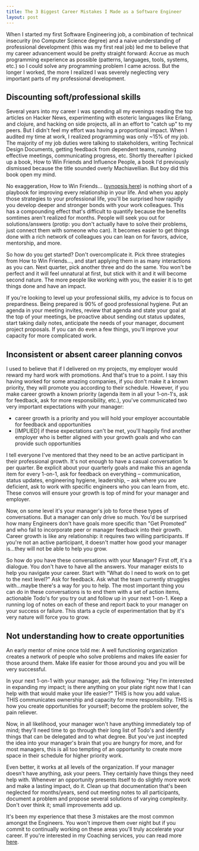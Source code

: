```yaml
---
title: The 3 Biggest Career Mistakes I Made as a Software Engineer
layout: post
---
```


When I started my first Software Engineering job, a combination of technical insecurity (no Computer Science degree) and a naive understanding of professional development (this was my first real job) led me to believe that my career advancement would be pretty straight forward: Accrue as much programming experience as possible (patterns, languages, tools, systems, etc.) so I could solve any programming problem I came across. But the longer I worked, the more I realized I was severely neglecting very important parts of my professional development.

## Discounting soft/professional skills

Several years into my career I was spending all my evenings reading the top articles on Hacker News, experimenting with esoteric languages like Erlang, and clojure, and hacking on side projects, all in an effort to "catch up" to my peers. But I didn't feel my effort was having a proportional impact. When I audited my time at work, I realized programming was only ~15% of my job. The majority of my job duties were talking to stakeholders, writing Technical Design Documents, getting feedback from dependent teams, running effective meetings, communicating progress, etc. Shortly thereafter I picked up a book, How to Win Friends and Influence People, a book I'd previously dismissed because the title sounded overly Machiavellian. But boy did this book open my mind.

No exaggeration, How to Win Friends... ([synopsis here](https://fs.blog/how-to-win-friends-and-influence-people/)) is nothing short of a playbook for improving every relationship in your life. And when you apply those strategies to your professional life, you'll be surprised how rapidly you develop deeper and stronger bonds with your work colleagues. This has a compounding effect that's difficult to quantify because the benefits somtimes aren't realized for months. People will seek you out for solutions/answers (protip: you don't actually have to solve their problems, just connect them with someone who can). It becomes easier to get things done with a rich network of colleagues you can lean on for favors, advice, mentorship, and more.

So how do you get started? Don't overcomplicate it. Pick three strategies from How to Win Friends..., and start applying them in as many interactions as you can. Next quarter, pick another three and do the same. You won't be perfect and it will feel unnatural at first, but stick with it and it will become second nature. The more people like working with you, the easier it is to get things done and have an impact.

If you're looking to level up your professional skills, my advice is to focus on prepardness. Being prepared is 90% of good professional hygiene. Put an agenda in your meeting invites, review that agenda and state your goal at the top of your meetings, be proactive about sending out status updates, start taking daily notes, anticipate the needs of your manager, document project proposals. If you can do even a few things, you'll improve your capacity for more complicated work.

## Inconsistent or absent career planning convos

I used to believe that if I delivered on my projects, my employer would reward my hard work with promotions. And that's true to a point. I say this having worked for some amazing companies, if you don't make it a known priority, they will promote you according to their schedule. However, if you make career growth a known priority (agenda item in all your 1-on-1's, ask for feedback, ask for more responsibility, etc.), you've communicated two very important expectations with your manager:

* career growth is a priority and you will hold your employer accountable for feedback and opportunities
* [IMPLIED] if these expectations can't be met, you'll happily find another employer who is better aligned with your growth goals and who can provide such opportunities

I tell everyone I've mentored that they need to be an active participant in their professional growth. It's not enough to have a casual conversation 1x per quarter. Be explicit about your quarterly goals and make this an agenda item for every 1-on-1, ask for feedback on everything – communication, status updates, engineering hygiene, leadership, – ask where you are deficient, ask to work with specific engineers who you can learn from, etc. These convos will ensure your growth is top of mind for your manager and employer.

Now, on some level it's your manager's job to force these types of conversations. But a manager can only drive so much. You'd be surprised how many Engineers don't have goals more specific than "Get Promoted" and who fail to incorporate peer or manager feedback into their growth. Career growth is like any relationship: it requires two willing participants. If you're not an active participant, it doesn't matter how good your manager is...they will not be able to help you grow.

So how do you have these conversations with your Manager? First off, it's a dialogue. You don't have to have all the answers. Your manager exists to help you navigate your career. Start with "What do I need to work on to get to the next level?" Ask for feedback. Ask what the team currently struggles with...maybe there's a way for you to help. The most important thing you can do in these conversations is to end them with a set of action items, actionable Todo's for you try out and follow up in your next 1-on-1. Keep a running log of notes on each of these and report back to your manager on your success or failure. This starts a cycle of experimentation that by it's very nature will force you to grow.

## Not understanding how to create opportunities

An early mentor of mine once told me: A well functioning organization creates a network of people who solve problems and makes life easier for those around them. Make life easier for those around you and you will be very successful.

In your next 1-on-1 with your manager, ask the following: "Hey I'm interested in expanding my impact; is there anything on your plate right now that I can help with that would make your life easier?" THIS is how you add value. THIS communicates ownership and capacity for more responsibility. THIS is how you create opportunities for yourself; become the problem solver, the pain reliever.

Now, in all likelihood, your manager won't have anything immediately top of mind; they'll need time to go through their long list of Todo's and identify things that can be delegated and to what degree. But you've just incepted the idea into your manager's brain that you are hungry for more, and for most managers, this is all too tempting of an opportunity to create more space in their schedule for higher priority work.

Even better, it works at all levels of the organization. If your manager doesn't have anything, ask your peers. They certainly have things they need help with. Whenever an opportunity presents itself to do slightly more work and make a lasting impact, do it. Clean up that documentation that's been neglected for months/years, send out meeting notes to all participants, document a problem and propose several solutions of varying complexity. Don't over think it; small improvements add up.

It's been my experience that these 3 mistakes are the most common amongst the Engineers. You won't improve them over night but if you commit to continually working on these areas you'll truly accelerate your career. If you're interested in my Coaching services, you can read more [here](/coaching).